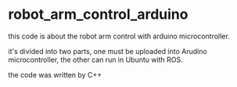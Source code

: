 # robot_arm_control_arduino
this code is about the robot arm control with arduino microcontroller.

it's divided into two parts, one must be uploaded into Arudino microcontroller, the other can run in Ubuntu with ROS.

the code was written by C++
